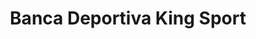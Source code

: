 ---
title: "Banca Deportiva King Sport"
url: /santiago/banca-deportiva-king-sport/
shop: lotería
---